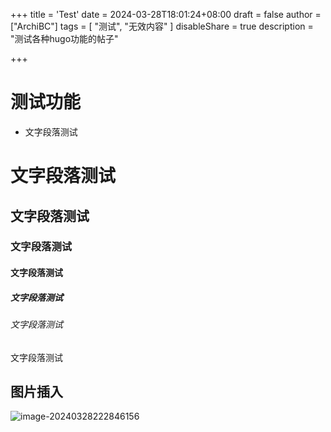 +++
title = 'Test'
date = 2024-03-28T18:01:24+08:00
draft = false
author = ["ArchiBC"]
tags = [ "测试", "无效内容" ]
disableShare = true
description = "测试各种hugo功能的帖子"

+++

# 测试功能

* 文字段落测试

# 文字段落测试

## 文字段落测试

### 文字段落测试

#### 文字段落测试

##### 文字段落测试

###### 文字段落测试

文字段落测试





## 图片插入

![image-20240328222846156](image-20240328222846156.png)